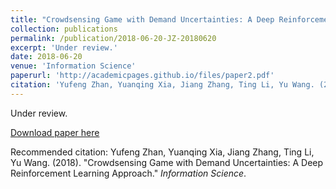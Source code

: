 ```yaml
---
title: "Crowdsensing Game with Demand Uncertainties: A Deep Reinforcement Learning Approach"
collection: publications
permalink: /publication/2018-06-20-JZ-20180620
excerpt: 'Under review.'
date: 2018-06-20
venue: 'Information Science'
paperurl: 'http://academicpages.github.io/files/paper2.pdf'
citation: 'Yufeng Zhan, Yuanqing Xia, Jiang Zhang, Ting Li, Yu Wang. (2018). &quot;Crowdsensing Game with Demand Uncertainties: A Deep Reinforcement Learning Approach.&quot; <i>Information Science</i>. '
---
```

Under review.

[Download paper here](http://academicpages.github.io/files/paper2.pdf)

Recommended citation: Yufeng Zhan, Yuanqing Xia, Jiang Zhang, Ting Li, Yu Wang. (2018). "Crowdsensing Game with Demand Uncertainties: A Deep Reinforcement Learning Approach." <i>Information Science</i>. 